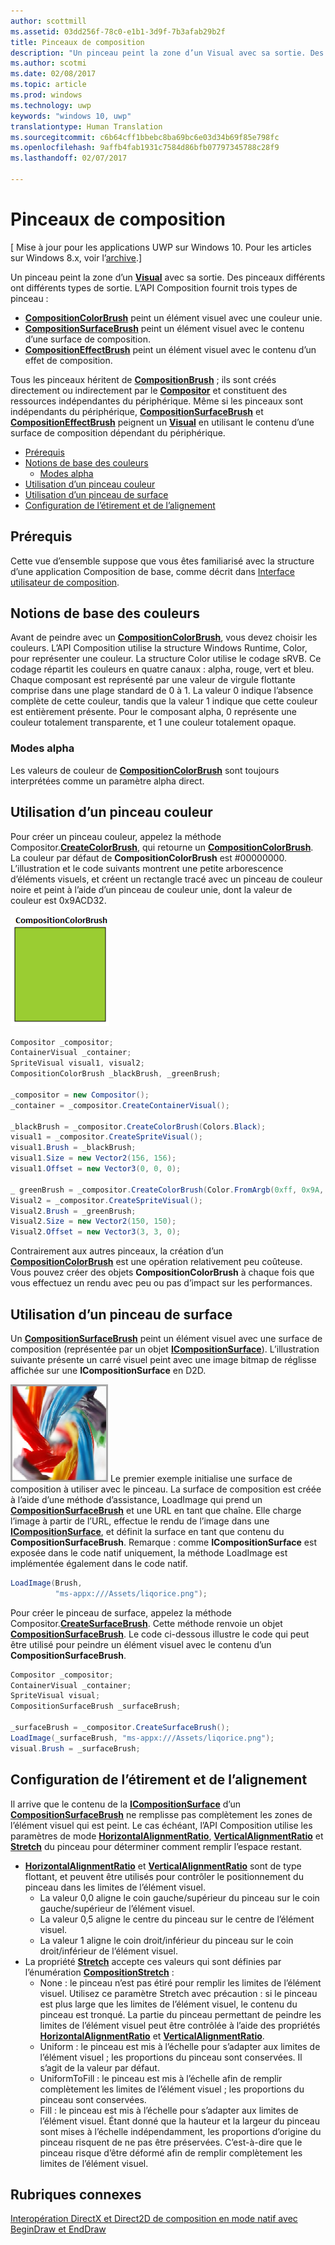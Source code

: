 ```yaml
---
author: scottmill
ms.assetid: 03dd256f-78c0-e1b1-3d9f-7b3afab29b2f
title: Pinceaux de composition
description: "Un pinceau peint la zone d’un Visual avec sa sortie. Des pinceaux différents ont différents types de sortie."
ms.author: scotmi
ms.date: 02/08/2017
ms.topic: article
ms.prod: windows
ms.technology: uwp
keywords: "windows 10, uwp"
translationtype: Human Translation
ms.sourcegitcommit: c6b64cff1bbebc8ba69bc6e03d34b69f85e798fc
ms.openlocfilehash: 9affb4fab1931c7584d86bfb07797345788c28f9
ms.lasthandoff: 02/07/2017

---
```

# <a name="composition-brushes"></a>Pinceaux de composition

\[ Mise à jour pour les applications UWP sur Windows 10. Pour les articles sur Windows 8.x, voir l’[archive](http://go.microsoft.com/fwlink/p/?linkid=619132).\]

Un pinceau peint la zone d’un [**Visual**](https://msdn.microsoft.com/library/windows/apps/Dn706858) avec sa sortie. Des pinceaux différents ont différents types de sortie. L’API Composition fournit trois types de pinceau :

-   [**CompositionColorBrush**](https://msdn.microsoft.com/library/windows/apps/Mt589399) peint un élément visuel avec une couleur unie.
-   [**CompositionSurfaceBrush**](https://msdn.microsoft.com/library/windows/apps/Mt589415) peint un élément visuel avec le contenu d’une surface de composition.
-   [**CompositionEffectBrush**](https://msdn.microsoft.com/library/windows/apps/Mt589406) peint un élément visuel avec le contenu d’un effet de composition.

Tous les pinceaux héritent de [**CompositionBrush**](https://msdn.microsoft.com/library/windows/apps/Mt589398) ; ils sont créés directement ou indirectement par le [**Compositor**](https://msdn.microsoft.com/library/windows/apps/Dn706789) et constituent des ressources indépendantes du périphérique. Même si les pinceaux sont indépendants du périphérique, [**CompositionSurfaceBrush**](https://msdn.microsoft.com/library/windows/apps/Mt589415) et [**CompositionEffectBrush**](https://msdn.microsoft.com/library/windows/apps/Mt589406) peignent un [**Visual**](https://msdn.microsoft.com/library/windows/apps/Dn706858) en utilisant le contenu d’une surface de composition dépendant du périphérique.

-   [Prérequis](./composition-brushes.md#prerequisites)
-   [Notions de base des couleurs](./composition-brushes.md#color-basics)
    -   [Modes alpha](./composition-brushes.md#alpha-modes)
-   [Utilisation d’un pinceau couleur](./composition-brushes.md#using-color-brush)
-   [Utilisation d’un pinceau de surface](./composition-brushes.md#using-surface-brush)
-   [Configuration de l’étirement et de l’alignement](./composition-brushes.md#configuring-stretch-and-alignment)

## <a name="prerequisites"></a>Prérequis

Cette vue d’ensemble suppose que vous êtes familiarisé avec la structure d’une application Composition de base, comme décrit dans [Interface utilisateur de composition](visual-layer.md).

## <a name="color-basics"></a>Notions de base des couleurs

Avant de peindre avec un [**CompositionColorBrush**](https://msdn.microsoft.com/library/windows/apps/Mt589399), vous devez choisir les couleurs. L’API Composition utilise la structure Windows Runtime, Color, pour représenter une couleur. La structure Color utilise le codage sRVB. Ce codage répartit les couleurs en quatre canaux : alpha, rouge, vert et bleu. Chaque composant est représenté par une valeur de virgule flottante comprise dans une plage standard de 0 à 1. La valeur 0 indique l’absence complète de cette couleur, tandis que la valeur 1 indique que cette couleur est entièrement présente. Pour le composant alpha, 0 représente une couleur totalement transparente, et 1 une couleur totalement opaque.

### <a name="alpha-modes"></a>Modes alpha

Les valeurs de couleur de [**CompositionColorBrush**](https://msdn.microsoft.com/library/windows/apps/Mt589399) sont toujours interprétées comme un paramètre alpha direct.

## <a name="using-color-brush"></a>Utilisation d’un pinceau couleur

Pour créer un pinceau couleur, appelez la méthode Compositor.[**CreateColorBrush**](https://msdn.microsoft.com/library/windows/apps/windows.ui.composition.compositor.createcolorbrush.aspx), qui retourne un [**CompositionColorBrush**](https://msdn.microsoft.com/library/windows/apps/Mt589399). La couleur par défaut de **CompositionColorBrush** est \#00000000. L’illustration et le code suivants montrent une petite arborescence d’éléments visuels, et créent un rectangle tracé avec un pinceau de couleur noire et peint à l’aide d’un pinceau de couleur unie, dont la valeur de couleur est 0x9ACD32.

![CompositionColorBrush](images/composition-compositioncolorbrush.png)
```cs
Compositor _compositor;
ContainerVisual _container;
SpriteVisual visual1, visual2;
CompositionColorBrush _blackBrush, _greenBrush; 

_compositor = new Compositor();
_container = _compositor.CreateContainerVisual();

_blackBrush = _compositor.CreateColorBrush(Colors.Black);
visual1 = _compositor.CreateSpriteVisual();
visual1.Brush = _blackBrush;
visual1.Size = new Vector2(156, 156);
visual1.Offset = new Vector3(0, 0, 0);

_ greenBrush = _compositor.CreateColorBrush(Color.FromArgb(0xff, 0x9A, 0xCD, 0x32));
Visual2 = _compositor.CreateSpriteVisual();
Visual2.Brush = _greenBrush;
Visual2.Size = new Vector2(150, 150);
Visual2.Offset = new Vector3(3, 3, 0);
```

Contrairement aux autres pinceaux, la création d’un [**CompositionColorBrush**](https://msdn.microsoft.com/library/windows/apps/Mt589399) est une opération relativement peu coûteuse. Vous pouvez créer des objets **CompositionColorBrush** à chaque fois que vous effectuez un rendu avec peu ou pas d’impact sur les performances.

## <a name="using-surface-brush"></a>Utilisation d’un pinceau de surface

Un [**CompositionSurfaceBrush**](https://msdn.microsoft.com/library/windows/apps/Mt589415) peint un élément visuel avec une surface de composition (représentée par un objet [**ICompositionSurface**](https://msdn.microsoft.com/library/windows/apps/Dn706819)). L’illustration suivante présente un carré visuel peint avec une image bitmap de réglisse affichée sur une **ICompositionSurface** en D2D.

![CompositionSurfaceBrush](images/composition-compositionsurfacebrush.png) Le premier exemple initialise une surface de composition à utiliser avec le pinceau. La surface de composition est créée à l’aide d’une méthode d’assistance, LoadImage qui prend un [**CompositionSurfaceBrush**](https://msdn.microsoft.com/library/windows/apps/Mt589415) et une URL en tant que chaîne. Elle charge l’image à partir de l’URL, effectue le rendu de l’image dans une [**ICompositionSurface**](https://msdn.microsoft.com/library/windows/apps/Dn706819), et définit la surface en tant que contenu du **CompositionSurfaceBrush**. Remarque : comme **ICompositionSurface** est exposée dans le code natif uniquement, la méthode LoadImage est implémentée également dans le code natif.

```cs
LoadImage(Brush,
          "ms-appx:///Assets/liqorice.png");
```

Pour créer le pinceau de surface, appelez la méthode Compositor.[**CreateSurfaceBrush**](https://msdn.microsoft.com/library/windows/apps/windows.ui.composition.compositor.createsurfacebrush.aspx). Cette méthode renvoie un objet [**CompositionSurfaceBrush**](https://msdn.microsoft.com/library/windows/apps/Mt589415). Le code ci-dessous illustre le code qui peut être utilisé pour peindre un élément visuel avec le contenu d’un **CompositionSurfaceBrush**.

```cs
Compositor _compositor;
ContainerVisual _container;
SpriteVisual visual;
CompositionSurfaceBrush _surfaceBrush;

_surfaceBrush = _compositor.CreateSurfaceBrush();
LoadImage(_surfaceBrush, "ms-appx:///Assets/liqorice.png");
visual.Brush = _surfaceBrush;
```

## <a name="configuring-stretch-and-alignment"></a>Configuration de l’étirement et de l’alignement

Il arrive que le contenu de la [**ICompositionSurface**](https://msdn.microsoft.com/library/windows/apps/Dn706819) d’un [**CompositionSurfaceBrush**](https://msdn.microsoft.com/library/windows/apps/Mt589415) ne remplisse pas complètement les zones de l’élément visuel qui est peint. Le cas échéant, l’API Composition utilise les paramètres de mode [**HorizontalAlignmentRatio**](https://msdn.microsoft.com/library/windows/apps/windows.ui.composition.compositionsurfacebrush.horizontalalignmentratio.aspx), [**VerticalAlignmentRatio**](https://msdn.microsoft.com/library/windows/apps/windows.ui.composition.compositionsurfacebrush.verticalalignmentratio) et [**Stretch**](https://msdn.microsoft.com/library/windows/apps/windows.ui.composition.compositionsurfacebrush.stretch) du pinceau pour déterminer comment remplir l’espace restant.

-   [**HorizontalAlignmentRatio**](https://msdn.microsoft.com/library/windows/apps/windows.ui.composition.compositionsurfacebrush.horizontalalignmentratio.aspx) et [**VerticalAlignmentRatio**](https://msdn.microsoft.com/library/windows/apps/windows.ui.composition.compositionsurfacebrush.verticalalignmentratio) sont de type flottant, et peuvent être utilisés pour contrôler le positionnement du pinceau dans les limites de l’élément visuel.
    -   La valeur 0,0 aligne le coin gauche/supérieur du pinceau sur le coin gauche/supérieur de l’élément visuel.
    -   La valeur 0,5 aligne le centre du pinceau sur le centre de l’élément visuel.
    -   La valeur 1 aligne le coin droit/inférieur du pinceau sur le coin droit/inférieur de l’élément visuel.
-   La propriété [**Stretch**](https://msdn.microsoft.com/library/windows/apps/windows.ui.composition.compositionsurfacebrush.stretch) accepte ces valeurs qui sont définies par l’énumération [**CompositionStretch**](https://msdn.microsoft.com/library/windows/apps/Dn706786) :
    -   None : le pinceau n’est pas étiré pour remplir les limites de l’élément visuel. Utilisez ce paramètre Stretch avec précaution : si le pinceau est plus large que les limites de l’élément visuel, le contenu du pinceau est tronqué. La partie du pinceau permettant de peindre les limites de l’élément visuel peut être contrôlée à l’aide des propriétés [**HorizontalAlignmentRatio**](https://msdn.microsoft.com/library/windows/apps/windows.ui.composition.compositionsurfacebrush.horizontalalignmentratio.aspx) et [**VerticalAlignmentRatio**](https://msdn.microsoft.com/library/windows/apps/windows.ui.composition.compositionsurfacebrush.verticalalignmentratio).
    -   Uniform : le pinceau est mis à l’échelle pour s’adapter aux limites de l’élément visuel ; les proportions du pinceau sont conservées. Il s’agit de la valeur par défaut.
    -   UniformToFill : le pinceau est mis à l’échelle afin de remplir complètement les limites de l’élément visuel ; les proportions du pinceau sont conservées.
    -   Fill : le pinceau est mis à l’échelle pour s’adapter aux limites de l’élément visuel. Étant donné que la hauteur et la largeur du pinceau sont mises à l’échelle indépendamment, les proportions d’origine du pinceau risquent de ne pas être préservées. C’est-à-dire que le pinceau risque d’être déformé afin de remplir complètement les limites de l’élément visuel.

 

## <a name="related-topics"></a>Rubriques connexes
[Interopération DirectX et Direct2D de composition en mode natif avec BeginDraw et EndDraw](composition-native-interop.md)





